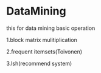 # DataMining
this for data mining basic operation

1.block matrix mulitiplication

2.frequent itemsets(Toivonen)

3.lsh(recommend system)